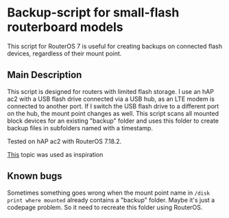 # Backup-script for small-flash routerboard models

This script for RouterOS 7 is useful for creating backups on connected flash devices, regardless of their mount point.

## Main Description

This script is designed for routers with limited flash storage. I use an hAP ac2 with a USB flash drive connected via a USB hub, as an LTE modem is connected to another port. If I switch the USB flash drive to a different port on the hub, the mount point changes as well. This script scans all mounted block devices for an existing "backup" folder and uses this folder to create backup files in subfolders named with a timestamp.

Tested on hAP ac2 with RouterOS 7.18.2.

[This](https://forum.mikrotik.com/viewtopic.php?t=10278) topic was used as inspiration

## Known bugs

Sometimes something goes wrong when the mount point name in ```/disk print where mounted``` already contains a "backup" folder. Maybe it's just a codepage problem. So it need to recreate this folder using RouterOS.
